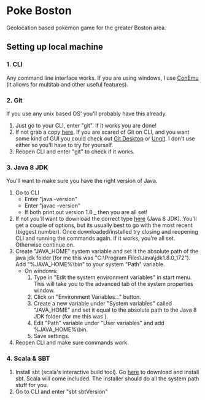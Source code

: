 # Poke Boston
Geolocation based pokemon game for the greater Boston area.

## Setting up local machine

### 1. CLI
Any command line interface works. If you are using windows, I use [ConEmu](https://conemu.github.io/) (it allows for multitab and other useful features).

### 2. Git
If you use any unix based OS' you'll probably have this already.

1. Just go to your CLI, enter "git". If it works you are done!
2. If not grab a copy [here](https://git-scm.com/downloads). If you are scared of Git on CLI, and you want some kind of GUI you could check out [Git Desktop](https://desktop.github.com/) or [Ungit](https://github.com/FredrikNoren/ungit). I don't use either so you'll have to try for yourself.
3. Reopen CLI and enter "git" to check if it works.

### 3. Java 8 JDK
You'll want to make sure you have the right version of Java.

1. Go to CLI
	* Enter "java -version"
	* Enter "javac -version"
	* If both print out version 1.8._ then you are all set!
2. If not you'll want to download the correct type [here](http://www.oracle.com/technetwork/java/javase/downloads/jdk8-downloads-2133151.html) (Java 8 JDK). You'll get a couple of options, but its usually best to go with the most recent (biggest number). Once downloaded/installed try closing and reopening CLI and running the commands again. If it works, you're all set. Otherwise continue on.
3. Create "JAVA_HOME" system variable and set it the absolute path of the java jdk folder (for me this was "C:\Program Files\Java\jdk1.8.0_172"). Add "%JAVA_HOME%\bin" to your system "Path" variable.
	* On windows:
		1. Type in "Edit the system environment variables" in start menu. This will take you to the advanced tab of the system properties window.
		2. Click on "Environment Variables..." button.
		3. Create a new variable under "System variables" called "JAVA_HOME" and set it equal to the absolute path to the Java 8 JDK folder (for me this was ).
		4. Edit "Path" variable under "User variables" and add %JAVA_HOME%\bin.
		5. Save settings.
4. Reopen CLI and make sure commands work.

### 4. Scala & SBT

1. Install sbt (scala's interactive build tool). Go [here](https://www.scala-lang.org/download/) to download and install sbt. Scala will come included. The installer should do all the system path stuff for you.
2. Go to CLI and enter "sbt sbtVersion"
